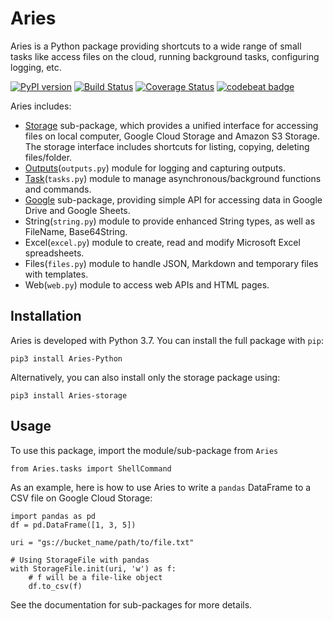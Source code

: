 # Aries

Aries is a Python package providing shortcuts to a wide range of small tasks like access files on the cloud, running background tasks, configuring logging, etc.

[![PyPI version](https://badge.fury.io/py/Aries-Python.svg)](https://pypi.org/project/Aries-Python/)
[![Build Status](https://travis-ci.org/qiuosier/Aries.svg?branch=master)](https://travis-ci.org/qiuosier/Aries)
[![Coverage Status](https://coveralls.io/repos/github/qiuosier/Aries/badge.svg?branch=master)](https://coveralls.io/github/qiuosier/Aries?branch=master)
[![codebeat badge](https://codebeat.co/badges/f7217133-f495-455d-8808-d2cdaf46bc60)](https://codebeat.co/projects/github-com-qiuosier-aries-master)

Aries includes:
* [Storage](docs/storage.md) sub-package, which provides a unified interface for accessing files on local computer, Google Cloud Storage and Amazon S3 Storage. The storage interface includes shortcuts for listing, copying, deleting files/folder.
* [Outputs](docs/outputs.md)(`outputs.py`) module for logging and capturing outputs.
* [Task](docs/tasks.md)(`tasks.py`) module to manage asynchronous/background functions and commands.
* [Google](docs/GoogleDrive.md) sub-package, providing simple API for accessing data in Google Drive and Google Sheets.
* String(`string.py`) module to provide enhanced String types, as well as FileName, Base64String.
* Excel(`excel.py`) module to create, read and modify Microsoft Excel spreadsheets.
* Files(`files.py`) module to handle JSON, Markdown and temporary files with templates.
* Web(`web.py`) module to access web APIs and HTML pages.

## Installation
Aries is developed with Python 3.7. You can install the full package with `pip`:
```
pip3 install Aries-Python
```

Alternatively, you can also install only the storage package using:
```
pip3 install Aries-storage
```

## Usage
To use this package, import the module/sub-package from `Aries`
```
from Aries.tasks import ShellCommand
```

As an example, here is how to use Aries to write a `pandas` DataFrame to a CSV file on Google Cloud Storage:
```
import pandas as pd
df = pd.DataFrame([1, 3, 5])

uri = "gs://bucket_name/path/to/file.txt"

# Using StorageFile with pandas
with StorageFile.init(uri, 'w') as f:
    # f will be a file-like object
    df.to_csv(f)
```

See the documentation for sub-packages for more details.
